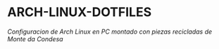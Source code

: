 # ARCH-LINUX-DOTFILES
*Configuracion de Arch Linux en PC montado con piezas recicladas de Monte da Condesa*
